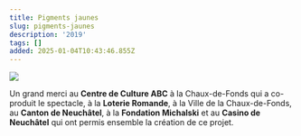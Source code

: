 ```yaml
---
title: Pigments jaunes
slug: pigments-jaunes
description: '2019'
tags: []
added: 2025-01-04T10:43:46.855Z
---
```


![](/assets/pigment_jaunes_pierre-bolt_installation.jpg)

Un grand merci au **Centre de Culture ABC** à la Chaux-de-Fonds qui a co-produit le spectacle, à la **Loterie Romande**, à la Ville de la Chaux-de-Fonds, au **Canton de Neuchâtel**, à la **Fondation Michalski** et au **Casino de Neuchâtel** qui ont permis ensemble la création de ce projet.
